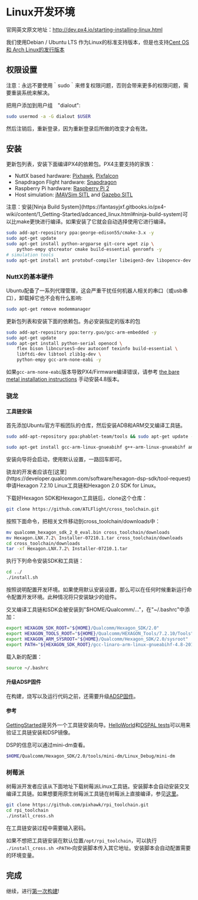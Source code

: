 # Linux开发环境
官网英文原文地址：http://dev.px4.io/starting-installing-linux.html

我们使用Debian / Ubuntu LTS 作为Linux的标准支持版本，但是也支持[Cent OS 和 Arch Linux的发行版本](../1_Getting-Started/adcanced_linux.md)

## 权限设置

<aside class="note">
注意：永远不要使用｀sudo｀来修复权限问题，否则会带来更多的权限问题，需要重装系统来解决。
</aside>

把用户添加到用户组　"dialout":

<div class="host-code"></div>

```sh
sudo usermod -a -G dialout $USER
```

然后注销后，重新登录，因为重新登录后所做的改变才会有效。

## 安装

更新包列表，安装下面编译PX4的依赖包。PX4主要支持的家族：

- NuttX based hardware: [Pixhawk](../5_Autopilot-Hardware/pixhawk.md), [Pixfalcon](../5_Autopilot-Hardware/pixfalcon.md)
- Snapdragon Flight hardware: [Snapdragon](../5_Autopilot-Hardware/snapgragon_flight.md)
- Raspberry Pi hardware: [Raspberry Pi 2](../5_Autopilot-Hardware/raspeberry_pi2.md)
- Host simulation: [jMAVSim SITL](../4_Simulation/basic_simulation.md) and [Gazebo SITL](../4_Simulation/gazebo_simulation.md)

<aside class="note">
注意：安装[Ninja Build System](https://fantasyjxf.gitbooks.io/px4-wiki/content/1_Getting-Started/adcanced_linux.html#ninja-build-system)可以比make更快进行编译。如果安装了它就会自动选择使用它进行编译。
</aside>

<div class="host-code"></div>

```sh
sudo add-apt-repository ppa:george-edison55/cmake-3.x -y
sudo apt-get update
sudo apt-get install python-argparse git-core wget zip \
    python-empy qtcreator cmake build-essential genromfs -y
# simulation tools
sudo apt-get install ant protobuf-compiler libeigen3-dev libopencv-dev openjdk-7-jdk openjdk-7-jre clang-3.5 lldb-3.5 -y
```

### NuttX的基本硬件

Ubuntu配备了一系列代理管理，这会严重干扰任何机器人相关的串口（或usb串口），卸载掉它也不会有什么影响:

<div class="host-code"></div>

```sh
sudo apt-get remove modemmanager
```

更新包列表和安装下面的依赖包。务必安装指定的版本的包

<div class="host-code"></div>

```sh
sudo add-apt-repository ppa:terry.guo/gcc-arm-embedded -y
sudo apt-get update
sudo apt-get install python-serial openocd \
    flex bison libncurses5-dev autoconf texinfo build-essential \
    libftdi-dev libtool zlib1g-dev \
    python-empy gcc-arm-none-eabi -y
```

如果`gcc-arm-none-eabi`版本导致PX4/Firmware编译错误，请参考   [the bare metal installation instructions](../1_Getting-Started/adcanced_linux.md#toolchain-installation) 手动安装4.8版本。

### 骁龙

#### 工具链安装

首先添加Ubuntu官方平板团队的仓库，然后安装ADB和ARM交叉编译工具链。

<div class="host-code"></div>

```sh
sudo add-apt-repository ppa:phablet-team/tools && sudo apt-get update -y
```

<div class="host-code"></div>

```sh
sudo apt-get install gcc-arm-linux-gnueabihf g++-arm-linux-gnueabihf android-tools-adb android-tools-fastboot fakechroot fakeroot -y
```

安装向导将会启动，使用默认设置，一路回车即可。

<aside class="tip">
骁龙的开发者应该在[这里](https://developer.qualcomm.com/software/hexagon-dsp-sdk/tool-request)申请Hexagon 7.2.10 Linux工具链和Hexagon 2.0 SDK for Linux。
</aside>

下载好Hexagon SDK和Hexagon工具链后，clone这个仓库：

<div class="host-code"></div>

```sh
git clone https://github.com/ATLFlight/cross_toolchain.git
```

按照下面命令，把相关文件移动到cross_toolchain/downloads中：

<div class="host-code"></div>

```sh
mv qualcomm_hexagon_sdk_2_0_eval.bin cross_toolchain/downloads
mv Hexagon.LNX.7.2\ Installer-07210.1.tar cross_toolchain/downloads
cd cross_toolchain/downloads
tar -xf Hexagon.LNX.7.2\ Installer-07210.1.tar
```

执行下列命令安装SDK和工具链：

<div class="host-code"></div>

```sh
cd ../
./install.sh
```

按照说明配置开发环境。如果使用默认安装设置，那么可以在任何时候重新运行命令配置开发环境。此种情况将只安装缺少的组件。

交叉编译工具链和SDK会被安装到"$HOME/Qualcomm/..."，在"~/.bashrc"中添加：

<div class="host-code"></div>

```sh
export HEXAGON_SDK_ROOT="${HOME}/Qualcomm/Hexagon_SDK/2.0"
export HEXAGON_TOOLS_ROOT="${HOME}/Qualcomm/HEXAGON_Tools/7.2.10/Tools"
export HEXAGON_ARM_SYSROOT="${HOME}/Qualcomm/Hexagon_SDK/2.0/sysroot"
export PATH="${HEXAGON_SDK_ROOT}/gcc-linaro-arm-linux-gnueabihf-4.8-2013.08_linux/bin:$PATH"
```

载入新的配置：

<div class="host-code"></div>

```sh
source ~/.bashrc
```

#### 升级ADSP固件

在构建，烧写以及运行代码之前，还需要升级[ADSP固件](../12_Debugging-and-Advanced-Topics/advanced-snapdragon.md#updating-the-adsp-firmware)。

#### 参考

[GettingStarted](https://github.com/ATLFlight/ATLFlightDocs/blob/master/GettingStarted.md)是另外一个工具链安装向导。[HelloWorld](https://github.com/ATLFlight/HelloWorld)和[DSPAL tests](https://github.com/ATLFlight/dspal/tree/master/test/dspal_tester)可以用来验证工具链安装和DSP镜像。

DSP的信息可以通过mini-dm查看。

<div class="host-code"></div>

```sh
$HOME/Qualcomm/Hexagon_SDK/2.0/tools/mini-dm/Linux_Debug/mini-dm
```

### 树莓派

树莓派开发者应该从下面地址下载树莓派Linux工具链。安装脚本会自动安装交叉编译工具链。如果想要用原生树莓派工具链在树莓派上直接编译，参见[这里](../5_Autopilot-Hardware/raspeberry_pi2.md#native-builds-optional)。

<div class="host-code"></div>

```sh
git clone https://github.com/pixhawk/rpi_toolchain.git
cd rpi_toolchain
./install_cross.sh
```

在工具链安装过程中需要输入密码。

如果不想把工具链安装在默认位置```/opt/rpi_toolchain```，可以执行``` ./install_cross.sh <PATH>```向安装脚本传入其它地址。安装脚本会自动配置需要的环境变量。

## 完成

继续，进行[第一次构建](../1_Getting-Started/building_the_code.md)!
